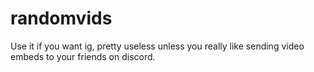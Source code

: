 # randomvids

Use it if you want ig, pretty useless unless you really like sending video embeds to your friends on discord.
